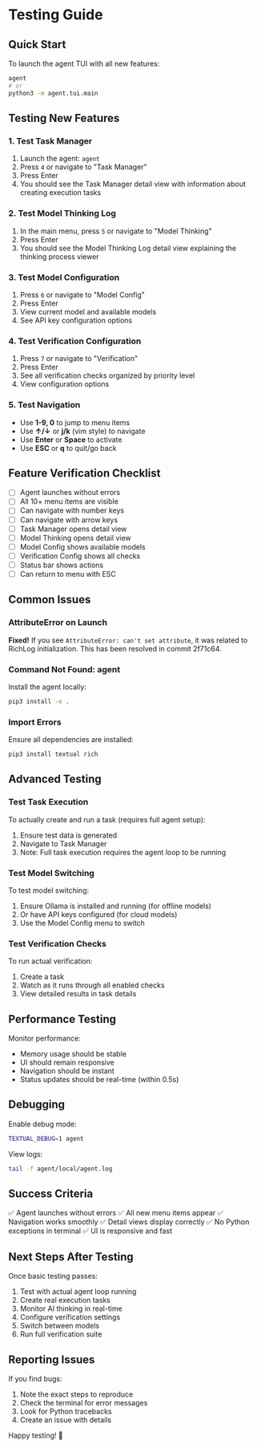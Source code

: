 # Testing Guide

## Quick Start

To launch the agent TUI with all new features:

```bash
agent
# or
python3 -m agent.tui.main
```

## Testing New Features

### 1. Test Task Manager
1. Launch the agent: `agent`
2. Press `4` or navigate to "Task Manager"
3. Press Enter
4. You should see the Task Manager detail view with information about creating execution tasks

### 2. Test Model Thinking Log
1. In the main menu, press `5` or navigate to "Model Thinking"
2. Press Enter
3. You should see the Model Thinking Log detail view explaining the thinking process viewer

### 3. Test Model Configuration
1. Press `6` or navigate to "Model Config"
2. Press Enter
3. View current model and available models
4. See API key configuration options

### 4. Test Verification Configuration
1. Press `7` or navigate to "Verification"
2. Press Enter
3. See all verification checks organized by priority level
4. View configuration options

### 5. Test Navigation
- Use **1-9, 0** to jump to menu items
- Use **↑/↓** or **j/k** (vim style) to navigate
- Use **Enter** or **Space** to activate
- Use **ESC** or **q** to quit/go back

## Feature Verification Checklist

- [ ] Agent launches without errors
- [ ] All 10+ menu items are visible
- [ ] Can navigate with number keys
- [ ] Can navigate with arrow keys
- [ ] Task Manager opens detail view
- [ ] Model Thinking opens detail view
- [ ] Model Config shows available models
- [ ] Verification Config shows all checks
- [ ] Status bar shows actions
- [ ] Can return to menu with ESC

## Common Issues

### AttributeError on Launch
**Fixed!** If you see `AttributeError: can't set attribute`, it was related to RichLog initialization. This has been resolved in commit 2f71c64.

### Command Not Found: agent
Install the agent locally:
```bash
pip3 install -e .
```

### Import Errors
Ensure all dependencies are installed:
```bash
pip3 install textual rich
```

## Advanced Testing

### Test Task Execution
To actually create and run a task (requires full agent setup):
1. Ensure test data is generated
2. Navigate to Task Manager
3. Note: Full task execution requires the agent loop to be running

### Test Model Switching
To test model switching:
1. Ensure Ollama is installed and running (for offline models)
2. Or have API keys configured (for cloud models)
3. Use the Model Config menu to switch

### Test Verification Checks
To run actual verification:
1. Create a task
2. Watch as it runs through all enabled checks
3. View detailed results in task details

## Performance Testing

Monitor performance:
- Memory usage should be stable
- UI should remain responsive
- Navigation should be instant
- Status updates should be real-time (within 0.5s)

## Debugging

Enable debug mode:
```bash
TEXTUAL_DEBUG=1 agent
```

View logs:
```bash
tail -f agent/local/agent.log
```

## Success Criteria

✅ Agent launches without errors
✅ All new menu items appear
✅ Navigation works smoothly
✅ Detail views display correctly
✅ No Python exceptions in terminal
✅ UI is responsive and fast

## Next Steps After Testing

Once basic testing passes:
1. Test with actual agent loop running
2. Create real execution tasks
3. Monitor AI thinking in real-time
4. Configure verification settings
5. Switch between models
6. Run full verification suite

## Reporting Issues

If you find bugs:
1. Note the exact steps to reproduce
2. Check the terminal for error messages
3. Look for Python tracebacks
4. Create an issue with details

Happy testing! 🚀
